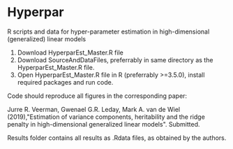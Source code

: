 # Hyperpar
R scripts and data for hyper-parameter estimation in high-dimensional (generalized) linear models

1. Download HyperparEst_Master.R file
2. Download SourceAndDataFiles, preferrably in same directory as the HyperparEst_Master.R file.
3. Open HyperparEst_Master.R file in R (preferrably >=3.5.0), install required packages and run code. 

Code should reproduce all figures in the corresponding paper:

Jurre R. Veerman, Gwenael G.R. Leday, Mark A. van de Wiel (2019),"Estimation of variance components, 
heritability and the ridge penalty in high-dimensional generalized linear models". Submitted.

Results folder contains all results as .Rdata files, as obtained by the authors.
